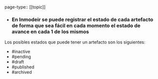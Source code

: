 page-type:: [[topic]]
- ### En Inmodeir se puede registrar el estado de cada artefacto de forma que sea fácil en cada momento el estado de avance en cada 1 de los mismos
Los posibles estados que puede tener un artefacto son los siguientes:
- #inactive
- #pending
- #draft
- #published
- #archived


